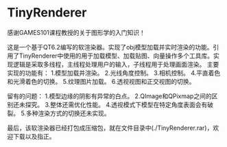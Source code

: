 # TinyRenderer

感谢GAMES101课程教授的关于图形学的入门知识！

这是一个基于QT6.2编写的软渲染器。实现了obj模型加载并实时渲染的功能。引用了TinyRenderer中使用的用于加载模型、加载贴图、向量操作多个工具库。实现逻辑是采取多线程，主线程处理用户的输入，子线程用于处理画面渲染。
主要实现的功能有：
1.模型加载并渲染。
2.光线角度控制。
3.相机控制。
4.平直着色和光滑着色的切换。
5.纹理图片加载。
6.透视视图和正交视图的切换。

留有的问题：
1.模型边缘的阴影有异常的白点。
2.QImage和QPixmap之间的区别还未探究。
3.整体还需优化性能。
4.透视模式下模型在特定角度表面会有破裂。
5.多种渲染方式的切换还未实现。

最后，该软渲染器已经打包成压缩包，就在文件目录中(./TinyRenderer.rar)，欢迎下载以及指正。
